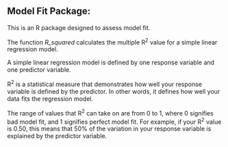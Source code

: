 ## Model Fit Package:

This is an R package designed to assess model fit.

The function *R_squared* calculates the multiple R<sup>2</sup> value for a simple linear regression model.

A simple linear regression model is defined by one response variable and one predictor variable.

R<sup>2</sup> is a statistical measure that demonstrates how well your response variable is defined by the predictor. In other words, it defines how well your data fits the regression model.

The range of values that R<sup>2</sup> can take on are from 0 to 1, where 0 signifies bad model fit, and 1 signifies perfect model fit. For example, if your R<sup>2</sup> value is 0.50, this means that 50% of the variation in your response variable is explained by the predictor variable.
